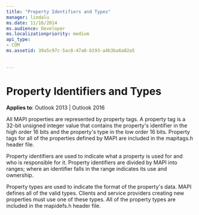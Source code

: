 ```yaml
---
title: "Property Identifiers and Types"
manager: lindalu
ms.date: 11/16/2014
ms.audience: Developer
ms.localizationpriority: medium
api_type:
- COM
ms.assetid: 39a5c97c-5ac8-47a8-b193-a4b3ba6a02a5
 
 
---
```


# Property Identifiers and Types

  
  
**Applies to**: Outlook 2013 | Outlook 2016 
  
All MAPI properties are represented by property tags. A property tag is a 32-bit unsigned integer value that contains the property's identifier in the high order 16 bits and the property's type in the low order 16 bits. Property tags for all of the properties defined by MAPI are included in the mapitags.h header file.
  
Property identifiers are used to indicate what a property is used for and who is responsible for it. Property identifiers are divided by MAPI into ranges; where an identifier falls in the range indicates its use and ownership. 
  
Property types are used to indicate the format of the property's data. MAPI defines all of the valid types. Clients and service providers creating new properties must use one of these types. All of the property types are included in the mapidefs.h header file.
  

